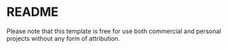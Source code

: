 # README
Please note that this template is free for use both commercial and personal projects without any form of attribution.
